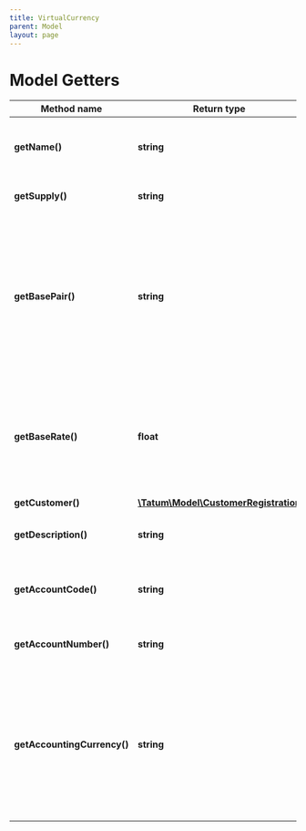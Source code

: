 ```yaml
---
title: VirtualCurrency
parent: Model
layout: page
---
```


# Model Getters

Method name | Return type | Description | Notes
------------ | ------------- | ------------- | -------------
**getName()** | **string** | Virtual currency name. Must be prefixed with 'VC_'. |
**getSupply()** | **string** | Supply of virtual currency. |
**getBasePair()** | **string** | Base pair for virtual currency. Transaction value will be calculated according to this base pair. e.g. 1 VC_VIRTUAL is equal to 1 BTC, if basePair is set to BTC. |
**getBaseRate()** | **float** | Exchange rate of the base pair. Each unit of the created curency will represent value of baseRate*1 basePair. | [optional] [default to 1]
**getCustomer()** | [**\Tatum\Model\CustomerRegistration**](../CustomerRegistration) |  | [optional]
**getDescription()** | **string** | Used as a description within Tatum system. | [optional]
**getAccountCode()** | **string** | For bookkeeping to distinct account purpose. | [optional]
**getAccountNumber()** | **string** | Account number from external system. | [optional]
**getAccountingCurrency()** | **string** | All transaction will be billed in this currency for created account associated with this currency. If not set, EUR is used. ISO-4217 | [optional]


